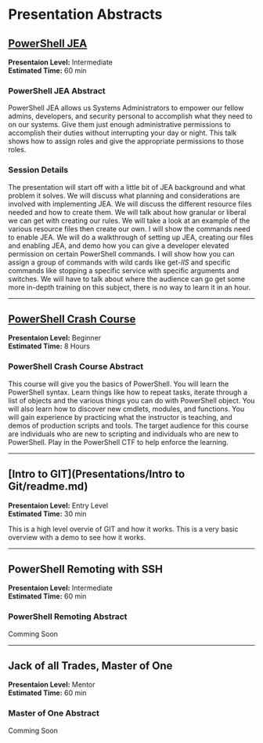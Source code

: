 # Presentation Abstracts

## [PowerShell JEA](https://github.com/P0w3rChi3f/Presentations/tree/master/PowerShell/JEA-Just-Enough-Admin)

**Presentaion Level:** Intermediate  
**Estimated Time:** 60 min  

### PowerShell JEA Abstract  

PowerShell JEA allows us Systems Administrators to empower our fellow admins, developers, and security personal to accomplish what they need to on our systems. Give them just enough administrative permissions to accomplish their duties without interrupting your day or night. This talk shows how to assign roles and give the appropriate permissions to those roles.  

### Session Details

The presentation will start off with a little bit of JEA background and what problem it solves. We will discuss what planning and considerations are involved with implementing JEA. We will discuss the different resource files needed and how to create them. We will talk about how granular or liberal we can get with creating our rules. We will take a look at an example of the various resource files then create our own. I will show the commands need to enable JEA. We will do a walkthrough of setting up JEA, creating our files and enabling JEA, and demo how you can give a developer elevated permission on certain PowerShell commands. I will show how you can assign a group of commands with wild cards like get-*IIS* and specific commands like stopping a specific service with specific arguments and switches. We will have to talk about where the audience can go get some more in-depth training on this subject, there is no way to learn it in an hour.
___

## [PowerShell Crash Course](https://github.com/P0w3rChi3f/Presentations/tree/master/PowerShell/PowerShell%20Crash%20Course)

**Presentaion Level:** Beginner  
**Estimated Time:** 8 Hours  

### PowerShell Crash Course Abstract  

This course will give you the basics of PowerShell. You will learn the PowerShell syntax. Learn things like how to repeat tasks, iterate through a list of objects and the various things you can do with PowerShell object. You will also learn how to discover new cmdlets, modules, and functions. You will gain experience by practicing what the instructor is teaching, and demos of production scripts and tools. The target audience for this course are individuals who are new to scripting and individuals who are new to PowerShell.  Play in the PowerShell CTF to help enforce the learning.  
___  

## [Intro to GIT](Presentations/Intro to Git/readme.md)

**Presentaion Level:** Entry Level  
**Estimated Time:** 30 min  

This is a high level overvie of GIT and how it works.  This is a very basic overview with a demo to see how it works.
___

## PowerShell Remoting with SSH  

**Presentaion Level:** Intermediate  
**Estimated Time:** 60 min

### PowerShell Remoting Abstract  

Comming Soon  

___

## Jack of all Trades, Master of One  

**Presentaion Level:** Mentor  
**Estimated Time:** 60 min  

### Master of One Abstract  

Comming Soon  
